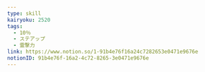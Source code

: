 ```yaml
---
type: skill
kairyoku: 2520
tags:
  - 10％
  - ステアップ
  - 霊撃力
link: https://www.notion.so/1-91b4e76f16a24c7282653e0471e9676e
notionID: 91b4e76f-16a2-4c72-8265-3e0471e9676e
---
```

